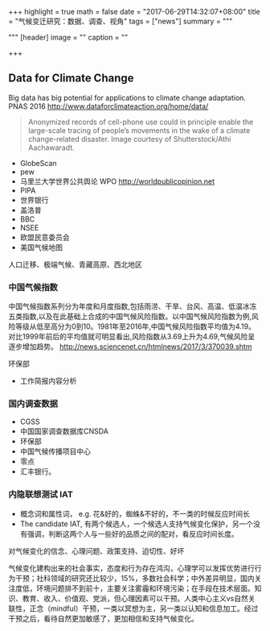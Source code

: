 +++
highlight = true
math = false
date = "2017-06-29T14:32:07+08:00"
title = "气候变迁研究：数据、调查、视角"
tags = ["news"]
summary = """

"""
[header]
  image = ""
  caption = ""

+++

## Data for Climate Change

Big data has big potential for applications to climate change adaptation. PNAS 2016
http://www.dataforclimateaction.org/home/data/

> Anonymized records of cell-phone use could in principle enable the large-scale tracing of people’s movements in the wake of a climate change-related disaster. Image courtesy of Shutterstock/Athi Aachawaradt.

- GlobeScan
- pew
- 马里兰大学世界公共舆论 WPO http://worldpublicopinion.net
- PIPA
- 世界银行
- 盖洛普
- BBC
- NSEE
- 欧盟民意委员会
- 美国气候地图


人口迁移、极端气候、青藏高原、西北地区


### 中国气候指数
中国气候指数系列分为年度和月度指数,包括雨涝、干旱、台风、高温、低温冰冻五类指数,以及在此基础上合成的中国气候风险指数。以中国气候风险指数为例,风险等级从低至高分为0到10。1981年至2016年,中国气候风险指数平均值为4.19。对比1999年前后的平均值就可明显看出,风险指数从3.69上升为4.69,气候风险呈逐步增加趋势。 http://news.sciencenet.cn/htmlnews/2017/3/370039.shtm


环保部
- 工作简报内容分析

### 国内调查数据

- CGSS
- 中国国家调查数据库CNSDA
- 环保部
- 中国气候传播项目中心
- 零点
- 汇丰银行。

### 内隐联想测试 IAT
- 概念词和属性词， e.g. 花&好的，蜘蛛&不好的，不一类的时候反应时间长
- The candidate IAT, 有两个候选人，一个候选人支持气候变化保护，另一个没有强调，判断这两个人与一些好的品质之间的配对，看反应时间长度。


对气候变化的信念、心理问题、政策支持、迫切性、好坏

气候变化建构出来的社会事实，态度和行为存在鸿沟，心理学可以发挥优势进行行为干预；社科领域的研究还比较少，15%，多数社会科学；中外差异明显，国内关注度低，环境问题排不到前十，主要关注雾霾和环境污染；在手段在技术层面。知识、教育、收入、价值观、党派，但心理因素可以干预。人类中心主义vs自然关联性，正念（mindful）干预，一类以冥想为主，另一类以认知和信息加工。经过干预之后，看待自然更加敏感了，更加相信和支持气候变化。
